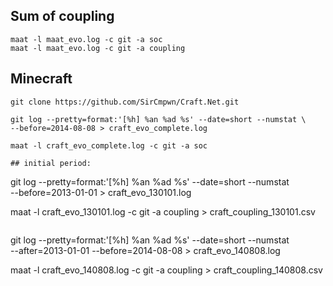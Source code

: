 ## Sum of coupling

```
maat -l maat_evo.log -c git -a soc
maat -l maat_evo.log -c git -a coupling

```

## Minecraft

```
git clone https://github.com/SirCmpwn/Craft.Net.git

git log --pretty=format:'[%h] %an %ad %s' --date=short --numstat \
--before=2014-08-08 > craft_evo_complete.log

maat -l craft_evo_complete.log -c git -a soc

## initial period:

```
git log --pretty=format:'[%h] %an %ad %s' --date=short --numstat \
--before=2013-01-01 > craft_evo_130101.log

maat -l craft_evo_130101.log -c git -a coupling > craft_coupling_130101.csv
```

```
git log --pretty=format:'[%h] %an %ad %s' --date=short --numstat \
--after=2013-01-01 --before=2014-08-08 > craft_evo_140808.log

maat -l craft_evo_140808.log -c git -a coupling > craft_coupling_140808.csv
```
